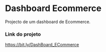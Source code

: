 # Dashboard Ecommerce
 Projecto de um dashboard de Ecommerce.

### Link do projeto

https://bit.ly/DashBoard_ECommerce
